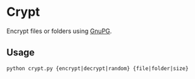 # Crypt

Encrypt files or folders using [GnuPG](https://www.gnupg.org/).

## Usage
```
python crypt.py {encrypt|decrypt|random} {file|folder|size}
```
